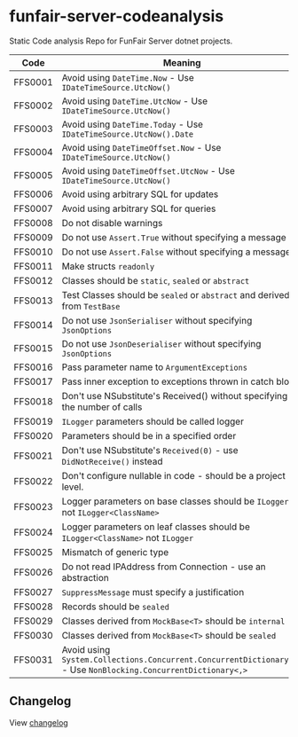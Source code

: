 # funfair-server-codeanalysis
Static Code analysis Repo for FunFair Server dotnet projects. 

|Code|Meaning|
|----|-------|
|FFS0001|Avoid using ``DateTime.Now`` - Use ``IDateTimeSource.UtcNow()``|
|FFS0002|Avoid using ``DateTime.UtcNow`` - Use ``IDateTimeSource.UtcNow()``|
|FFS0003|Avoid using ``DateTime.Today`` - Use ``IDateTimeSource.UtcNow().Date``|
|FFS0004|Avoid using ``DateTimeOffset.Now`` - Use ``IDateTimeSource.UtcNow()``|
|FFS0005|Avoid using ``DateTimeOffset.UtcNow`` - Use ``IDateTimeSource.UtcNow()``|
|FFS0006|Avoid using arbitrary SQL for updates|
|FFS0007|Avoid using arbitrary SQL for queries|
|FFS0008|Do not disable warnings|
|FFS0009|Do not use ``Assert.True`` without specifying a message|
|FFS0010|Do not use ``Assert.False`` without specifying a message|
|FFS0011|Make structs ``readonly``|
|FFS0012|Classes should be ``static``, ``sealed`` or ``abstract``|
|FFS0013|Test Classes should be  ``sealed`` or ``abstract`` and derived from ``TestBase``|
|FFS0014|Do not use ``JsonSerialiser`` without specifying ``JsonOptions``|
|FFS0015|Do not use ``JsonDeserialiser`` without specifying ``JsonOptions``|
|FFS0016|Pass parameter name to ``ArgumentExceptions``|
|FFS0017|Pass inner exception to exceptions thrown in catch block|
|FFS0018|Don't use NSubstitute's Received() without specifying the number of calls|
|FFS0019|``ILogger`` parameters should be called logger|
|FFS0020|Parameters should be in a specified order|
|FFS0021|Don't use NSubstitute's ``Received(0)`` - use ``DidNotReceive()`` instead|
|FFS0022|Don't configure nullable in code - should be a project level.|
|FFS0023|Logger parameters on base classes should be ``ILogger`` not ``ILogger<ClassName>``|
|FFS0024|Logger parameters on leaf classes should be ``ILogger<ClassName>`` not ``ILogger``|
|FFS0025|Mismatch of generic type|
|FFS0026|Do not read IPAddress from Connection - use an abstraction|
|FFS0027|``SuppressMessage`` must specify a justification|
|FFS0028|Records should be ``sealed``|
|FFS0029|Classes derived from ``MockBase<T>`` should be ``internal``|
|FFS0030|Classes derived from ``MockBase<T>`` should be ``sealed``|
|FFS0031|Avoid using ``System.Collections.Concurrent.ConcurrentDictionary<,>`` - Use ``NonBlocking.ConcurrentDictionary<,>``|


## Changelog

View [changelog](CHANGELOG.md)


[CHANGELOG]: ./CHANGELOG.md